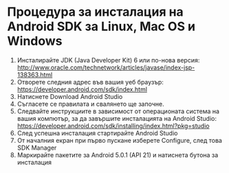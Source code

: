 Процедура за инсталация на Android SDK за Linux, Mac OS и Windows
======
1. Инсталирайте JDK (Java Developer Kit) 6 или по-нова версия: http://www.oracle.com/technetwork/articles/javase/index-jsp-138363.html
2. Отворете следния адрес във вашия уеб браузър: https://developer.android.com/sdk/index.html
3. Натиснете Download Android Studio
4. Съгласете се правилата и свалянето ще започне.
5. Следвайте инструкциите в зависимост от операционата система на вашия компютър, за да завършите инсталацията на Android Studio: https://developer.android.com/sdk/installing/index.html?pkg=studio
6. След успешна инсталация стартирайте Android Studio
7. От началния екран при първо пускане изберете Configure, след това SDK Manager
8. Mаркирайте пакетите за Android 5.0.1 (API 21) и натиснета бутона за инсталация
